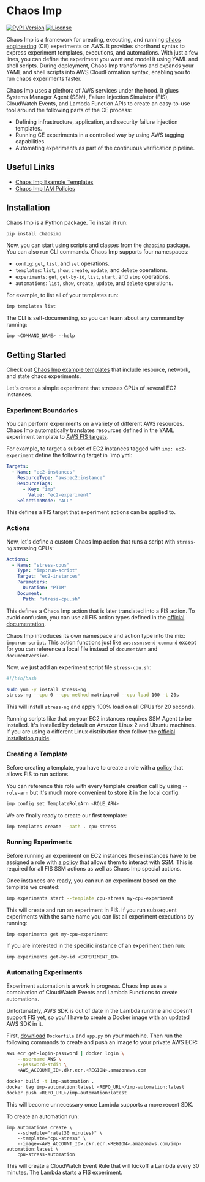 # Chaos Imp

[![PyPI Version](https://img.shields.io/pypi/v/chaosimp.svg)](https://pypi.python.org/pypi/chaosimp)
[![License](https://img.shields.io/badge/License-Apache%202.0-blue.svg)](https://github.com/gitbucket/gitbucket/blob/master/LICENSE)

Chaos Imp is a framework for creating, executing, and running [chaos engineering](https://principlesofchaos.org/) (CE) experiments on AWS. It provides shorthand syntax to express experiment templates, executions, and automations. With just a few lines, you can define the experiment you want and model it using YAML and shell scripts. During deployment, Chaos Imp transforms and expands your YAML and shell scripts into AWS CloudFormation syntax, enabling you to run chaos experiments faster.

Chaos Imp uses a plethora of AWS services under the hood. It glues Systems Manager Agent (SSM), Failure Injection Simulator (FIS), CloudWatch Events, and Lambda Function APIs to create an easy-to-use tool around the following parts of the CE process:

- Defining infrastructure, application, and security failure injection templates.
- Running CE experiments in a controlled way by using AWS tagging capabilities.
- Automating experiments as part of the continuous verification pipeline.

## Useful Links

- [Chaos Imp Example Templates](https://github.com/chaosops-oss/chaosimp-examples)
- [Chaos Imp IAM Policies](https://github.com/chaosops-oss/chaosimp-iam-policies)

## Installation

Chaos Imp is a Python package. To install it run:

```bash
pip install chaosimp
```

Now, you can start using scripts and classes from the `chaosimp` package. You can also run CLI commands. Chaos Imp supports four namespaces:

- `config`: `get`, `list`, and `set` operations.
- `templates`: `list`, `show`, `create`, `update`, and `delete` operations.
- `experiments`: `get`, `get-by-id`, `list`, `start`, and `stop` operations.
- `automations`: `list`, `show`, `create`, `update`, and `delete` operations.

For example, to list all of your templates run:

```bash
imp templates list
```

The CLI is self-documenting, so you can learn about any command by running:

```bash
imp <COMMAND_NAME> --help
```

## Getting Started

Check out [Chaos Imp example templates](https://github.com/chaosops-oss/chaosimp-examples) that include resource, network, and state chaos experiments.

Let's create a simple experiment that stresses CPUs of several EC2 instances.

### Experiment Boundaries

You can perform experiments on a variety of different AWS resources. Chaos Imp automatically translates resources defined in the YAML experiment template to [AWS FIS targets](https://docs.aws.amazon.com/fis/latest/userguide/targets.html).

For example, to target a subset of EC2 instances tagged with `imp: ec2-experiment` define the following target in `imp.yml:

```yaml
Targets:
  - Name: "ec2-instances"
    ResourceType: "aws:ec2:instance"
    ResourceTags:
      - Key: "imp"
        Value: "ec2-experiment"
    SelectionMode: "ALL"
```

This defines a FIS target that experiment actions can be applied to.

### Actions

Now, let's define a custom Chaos Imp action that runs a script with `stress-ng` stressing CPUs:

```yaml
Actions:
  - Name: "stress-cpus"
    Type: "imp:run-script"
    Target: "ec2-instances"
    Parameters:
      Duration: "PT1M"
    Document:
      Path: "stress-cpu.sh"
```

This defines a Chaos Imp action that is later translated into a FIS action. To avoid confusion, you can use all FIS action types defined in the [official documentation](https://docs.aws.amazon.com/fis/latest/userguide/fis-actions-reference.html).

Chaos Imp introduces its own namespace and action type into the mix: `imp:run-script`. This action functions just like `aws:ssm:send-command` except for you can reference a local file instead of `documentArn` and `documentVersion`.

Now, we just add an experiment script file `stress-cpu.sh`:

```bash
#!/bin/bash

sudo yum -y install stress-ng
stress-ng --cpu 0 --cpu-method matrixprod --cpu-load 100 -t 20s
```

This will install `stress-ng` and apply 100% load on all CPUs for 20 seconds.

Running scripts like that on your EC2 instances requires SSM Agent to be installed. It's installed by default on Amazon Linux 2 and Ubuntu machines. If you are using a different Linux distribution then follow the [official installation guide](https://docs.aws.amazon.com/systems-manager/latest/userguide/sysman-install-ssm-agent.html).

### Creating a Template

Before creating a template, you have to create a role with a [policy](https://github.com/chaosops-oss/chaosimp-iam-policies/blob/master/ImpFis.json) that allows FIS to run actions.

You can reference this role with every template creation call by using `--role-arn` but it's much more convenient to store it in the local config:

```bash
imp config set TemplateRoleArn <ROLE_ARN>
```

We are finally ready to create our first template:

```bash
imp templates create --path . cpu-stress
```

### Running Experiments

Before running an experiment on EC2 instances those instances have to be assigned a role with [a policy](https://github.com/chaosops-oss/chaosimp-iam-policies/blob/master/ImpSsm.json) that allows them to interact with SSM. This is required for all FIS SSM actions as well as Chaos Imp special actions.

Once instances are ready, you can run an experiment based on the template we created:

```bash
imp experiments start --template cpu-stress my-cpu-experiment
```

This will create and run an experiment in FIS. If you run subsequent experiments with the same name you can list all experiment executions by running:

```bash
imp experiments get my-cpu-experiment
```

If you are interested in the specific instance of an experiment then run:

```shell
imp experiments get-by-id <EXPERIMENT_ID>
```

### Automating Experiments

Experiment automation is a work in progress. Chaos Imp uses a combination of CloudWatch Events and Lambda Functions to create automations.

Unfortunately, AWS SDK is out of date in the Lambda runtime and doesn't support FIS yet, so you'll have to create a Docker image with an updated AWS SDK in it.

First, [download](https://github.com/chaosops-oss/chaosimp/tree/master/lambda_image) `Dockerfile` and `app.py` on your machine. Then run the following commands to create and push an image to your private AWS ECR:

```bash
aws ecr get-login-password | docker login \
    --username AWS \
    --password-stdin \
    <AWS_ACCOUNT_ID>.dkr.ecr.<REGION>.amazonaws.com

docker build -t imp-automation .
docker tag imp-automation:latest <REPO_URL>/imp-automation:latest
docker push <REPO_URL>/imp-automation:latest
```

This will become unnecessary once Lambda supports a more recent SDK.

To create an automation run:

```shell
imp automations create \
    --schedule="rate(30 minutes)" \
    --template="cpu-stress" \
    --image=<AWS_ACCOUNT_ID>.dkr.ecr.<REGION>.amazonaws.com/imp-automation:latest \
    cpu-stress-automation
```

This will create a CloudWatch Event Rule that will kickoff a Lambda every 30 minutes. The Lambda starts a FIS experiment.